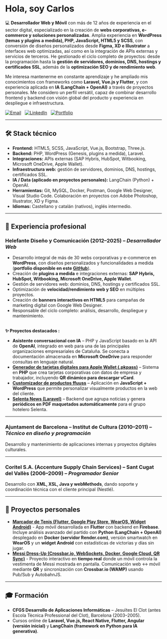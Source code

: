 # Hola, soy Carlos

💻 **Desarrollador Web y Móvil** con más de 12 años de experiencia en el sector digital, especializado en la creación de **webs corporativas, e-commerce y soluciones personalizadas**. Amplia experiencia en **WordPress (temas y plugins a medida), PHP, JavaScript, HTML5 y SCSS**, con conversión de diseños personalizados desde **Figma, XD e Illustrator** a interfaces web optimizadas, así como en la integración de APIs externas y servicios de terceros. He gestionado el ciclo completo de proyectos: desde la programación hasta la **gestión de servidores, dominios, DNS, hostings y certificados SSL**, además de la **optimización SEO y de rendimiento web**.  

Me interesa mantenerme en constante aprendizaje y he ampliado mis conocimientos con frameworks como **Laravel, Vue.js y Flutter**, y con experiencia aplicada en **IA (LangChain + OpenAI)** a través de proyectos personales. Me considero un perfil versátil, capaz de combinar desarrollo frontend y backend con visión global del producto y experiencia en despliegue e infraestructura. 

[![Email](https://img.shields.io/badge/✉️-holaturmo%40gmail.com-orange?logoColor=white&style=for-the-badge)](mailto:holaturmo@gmail.com)&nbsp;&nbsp;
[![LinkedIn](https://img.shields.io/badge/🔗-LinkedIn-0077B5?style=for-the-badge&logoColor=white)](https://linkedin.com/in/cturmo)&nbsp;&nbsp;
[![Portfolio](https://img.shields.io/badge/🌐-Portfolio-black?style=for-the-badge&logoColor=white)](https://github.com/zeliuk/portfolio-web)   

---

## 🛠️ Stack técnico

- **Frontend:** HTML5, SCSS, JavaScript, Vue.js, Bootstrap, Three.js.  
- **Backend:** PHP, WordPress (Genesis, plugins a medida), Laravel. 
- **Integraciones:** APIs externas (SAP Hybris, HubSpot, Witbooking, Microsoft OneDrive, Apple Wallet).
- **Infraestructura web:** gestión de servidores, dominios, DNS, hostings, certificados SSL.
- **IA / Data (aplicado en proyectos personales):** LangChain (Python) + OpenAI.  
- **Herramientas:** Git, MySQL, Docker, Postman, Google Web Designer, Visual Studio Code. Colaboración en proyectos con Adobe Photoshop, Illustrator, XD y Figma.  
- **Idiomas:** Castellano y catalán (nativos), inglés intermedio.

---

## 🚀 Experiencia profesional

### Helefante Diseño y Comunicación (2012–2025) – *Desarrollador Web*
- Desarrollo integral de más de 30 webs corporativas y e-commerce en **WordPress**, con diseños personalizados y funcionalidades a medida (**portfolio disponible en este [GitHub](https://github.com/zeliuk/portfolio-web)**).  
- Creación de **plugins a medida** e integraciones externas: **SAP Hybris, HubSpot, Witbooking, Microsoft OneDrive, Apple Wallet**.
- Gestión de servidores web: dominios, DNS, hostings y certificados SSL.  
- Optimización de **velocidad/rendimiento web y SEO** en múltiples proyectos.  
- Creación de **banners interactivos en HTML5** para campañas de marketing digital con Google Web Designer.  
- Responsable del ciclo completo: análisis, desarrollo, despliegue y mantenimiento.  <br><br>

  
**✨ Proyectos destacados :**  
- **Asistente conversacional con IA** – PHP y JavaScript basado en la API de **OpenAI**, integrado en web para una de las principales organizaciones empresariales de Cataluña. Se conecta a documentación almacenada en **Microsoft OneDrive** para responder consultas en lenguaje natural.  
- **[Generador de tarjetas digitales para Apple Wallet (.pkpass)](https://github.com/zeliuk/pkpass-wallet-apple)** – Sistema en **PHP** que crea tarjetas corporativas con datos de empresa y trabajador, incluyendo **QR dinámico para descargar vCard**.  
- **[Customizador de productos ffuuss](https://github.com/zeliuk/doityourself-handdryer-customizer)** – Aplicación en **JavaScript + WordPress** que permite personalizar visualmente productos en la web del cliente.  
- **[Selenta News (Laravel)](https://github.com/zeliuk/selentanews)** – Backend que agrupa noticias y genera **periódicos en PDF maquetados automáticamente** para el grupo hotelero Selenta.

---

### Ajuntament de Barcelona – Institut de Cultura (2010–2011) – *Técnico en diseño y programación*  
Desarrollo y mantenimiento de aplicaciones internas y proyectos digitales culturales.  

---

### Coritel S.A. (Accenture Supply Chain Services) – Sant Cugat del Vallès (2006–2009) – *Programador Senior*  
Desarrollo con **XML, XSL, Java y webMethods**, dando soporte y coordinación técnica con el cliente principal (Nestlé).  

---

<!-- ### Cadbury España – El Prat de Llobregat (2005–2006)  
*HelpDesk (prácticas)*  
- Soporte técnico y resolución de incidencias de usuarios internos.  

--- -->

## 📱 Proyectos personales

- **[Marcador de Tenis (Flutter, Google Play Store, WearOS, Widget Android)](https://play.google.com/store/apps/details?id=xyz.zeliuk.apptenis)** - App móvil desarrollada en **Flutter** con backend en **Firebase**. Incluye análisis avanzado del partido con **Python (LangChain + OpenAI)** desplegado en **Docker (servidor Render.com)**, versión smartwatch en **WearOS** y un **widget Android** con estadísticas de victorias y días sin jugar.   
- **[Messi Dress-Up (Crossbar.io, WebSockets, Docker, Google Cloud, QR Sync)](http://zeliuk.xyz/messi/)** - Proyecto interactivo en **tiempo real** donde un móvil controla la vestimenta de Messi mostrada en pantalla. Comunicación web ↔ móvil mediante **QR** y sincronización con **Crossbar.io (WAMP)** usando Pub/Sub y AutobahnJS.  
 
---

## 🎓 Formación

- **CFGS Desarrollo de Aplicaciones Informáticas** – Jesuïtes El Clot (antes Escola Tècnica Professional del Clot), Barcelona (2003–2005).  
- Cursos online de **Laravel, Vue.js, React Native, Flutter, Angular (versión inicial)** y **LangChain (framework en Python para IA generativa)**.  
